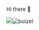 Hi there 👋


![](URL)![buizel](https://github.com/user-attachments/assets/9829804f-7a7e-4516-a980-4a69a30c5a43)



